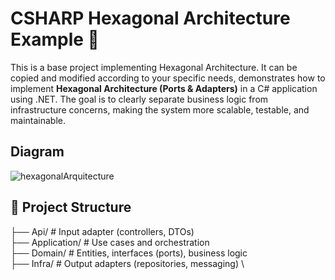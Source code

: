 # CSHARP Hexagonal Architecture Example 🎯

This is a base project implementing Hexagonal Architecture.  It can be copied and modified according to your specific needs, demonstrates how to implement **Hexagonal Architecture (Ports & Adapters)** in a C# application using .NET. The goal is to clearly separate business logic from infrastructure concerns, making the system more scalable, testable, and maintainable.
## Diagram

![hexagonalArquitecture](https://github.com/user-attachments/assets/eadfef19-bcbb-4b3f-9fad-674611170ed8)


## 🧱 Project Structure

├── Api/ # Input adapter (controllers, DTOs) \
├── Application/ # Use cases and orchestration \
├── Domain/ # Entities, interfaces (ports), business logic \
├── Infra/ # Output adapters (repositories, messaging) \
